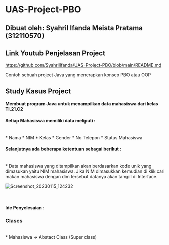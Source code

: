 # UAS-Project-PBO
## Dibuat oleh: Syahril Ifanda Meista Pratama (312110570)

## Link Youtub Penjelasan Project

https://github.com/SyahrilIfanda/UAS-Project-PBO/blob/main/README.md


Contoh sebuah project Java yang menerapkan konsep PBO atau OOP 

## Study Kasus Project

#### Membuat program Java untuk menampilkan data mahasiswa dari kelas TI.21.C2


#### Setiap Mahasiswa memiliki data meliputi :
<br>
* Nama
* NIM
* Kelas
* Gender
* No Telepon
* Status Mahasiswa

#### Selanjutnya ada beberapa ketentuan sebagai berikut :
<br>
*  Data mahasiswa yang ditampilkan akan berdasarkan kode unik yang dimasukan yaitu NIM mahasiswa. Jika NIM dimasukkan kemudian di klik cari makan mahasiswa dengan dim tersebut datanya akan tampil di Interface.

![Screenshot_20230115_124232](https://user-images.githubusercontent.com/116256448/212525373-cc8342db-4d74-411d-990a-630228c4eac7.png)


<br>

#### Ide Penyelesaian :

### Clases
<br>
* Mahasiswa -> Abstact Class (Super class)


